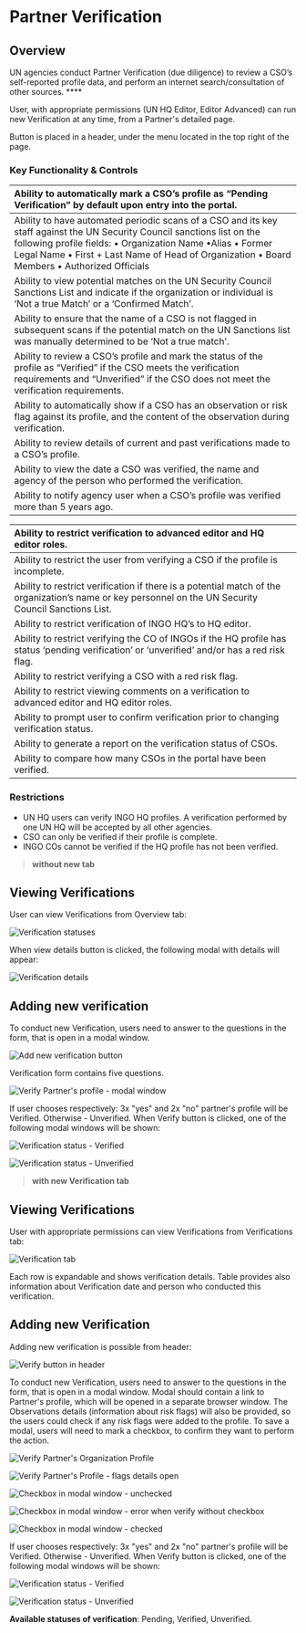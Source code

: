 # Partner Verification

## Overview

UN agencies conduct Partner Verification \(due diligence\) to review a CSO’s self-reported profile data, and perform an internet search/consultation of other sources. ****

User, with appropriate permissions \(UN HQ Editor, Editor Advanced\) can run new Verification at any time, from a Partner's detailed page. 

Button is placed in a header, under the menu located in the top right of the page.

### Key Functionality & Controls

| Ability to automatically mark a CSO’s profile as “Pending Verification” by default upon entry into the portal. |
| :--- |
| Ability to have automated periodic scans of a CSO and its key staff against the UN Security Council sanctions list on the following profile fields:   • Organization Name   •Alias    • Former Legal Name   • First + Last Name of Head of Organization   • Board Members   • Authorized Officials |
| Ability to view potential matches on the UN Security Council Sanctions List and indicate if the organization or individual is ‘Not a true Match’ or a ‘Confirmed Match’. |
| Ability to ensure that the name of a CSO is not flagged in subsequent scans if the potential match on the UN Sanctions list was manually determined to be ‘Not a true match’. |
| Ability to review a CSO’s profile and mark the status of the profile as “Verified” if the CSO meets the verification requirements and “Unverified” if the CSO does not meet the verification requirements. |
| Ability to automatically show if a CSO has an observation or risk flag against its profile, and the content of the observation during verification. |
| Ability to review details of current and past verifications made to a CSO’s profile. |
| Ability to view the date a CSO was verified, the name and agency of the person who performed the verification. |
| Ability to notify agency user when a CSO’s profile was verified more than 5 years ago. |

| Ability to restrict verification to advanced editor and HQ editor roles. |
| :--- |
| Ability to restrict the user from verifying a CSO if the profile is incomplete. |
| Ability to restrict verification if there is a potential match of the organization’s name or key personnel on the UN Security Council Sanctions List. |
| Ability to restrict verification of INGO HQ’s to HQ editor. |
| Ability to restrict verifying the CO of INGOs if the HQ profile has status ‘pending verification’ or ‘unverified’ and/or has a red risk flag. |
| Ability to restrict verifying a CSO with a red risk flag. |
| Ability to restrict viewing comments on a verification to advanced editor and HQ editor roles. |
| Ability to prompt user to confirm verification prior to changing verification status. |
| Ability to generate a report on the verification status of CSOs. |
| Ability to compare how many CSOs in the portal have been verified. |

### Restrictions

* UN HQ users can verify INGO HQ profiles. A verification performed by one UN HQ will be accepted by all other agencies.
* CSO can only be verified if their profile is complete.
* INGO COs cannot be verified if the HQ profile has not been verified.



> **without new tab**

## Viewing Verifications

User can view Verifications from Overview tab:

![Verification statuses](../.gitbook/assets/screen-shot-2018-04-16-at-11.56.23.png)

When view details button is clicked, the following modal with details will appear:

![Verification details](../.gitbook/assets/screen-shot-2018-04-16-at-11.56.33.png)

## Adding new verification

To conduct new Verification, users need to answer to the questions in the form, that is open in a modal window.



![Add new verification button](../.gitbook/assets/screen-shot-2018-04-16-at-11.56.42.png)

Verification form contains five questions. 

![Verify Partner&apos;s profile - modal window](../.gitbook/assets/screen-shot-2018-04-16-at-11.56.48.png)

If user chooses respectively: 3x "yes" and 2x "no" partner's profile will be Verified. Otherwise - Unverified. When Verify button is clicked, one of the following modal windows will be shown:

![Verification status - Verified](../.gitbook/assets/screen-shot-2018-04-16-at-12.01.03.png)



![Verification status - Unverified](../.gitbook/assets/screen-shot-2018-04-16-at-12.01.19.png)

> **with new Verification tab**

## Viewing Verifications

User with appropriate permissions can view Verifications from Verifications tab:

![Verification tab](../.gitbook/assets/screen-shot-2018-04-16-at-11.46.58.png)

Each row is expandable and shows verification details. Table provides also information about Verification date and person who conducted this verification.

## Adding new Verification

Adding new verification is possible from header:

![Verify button in header](../.gitbook/assets/screen-shot-2018-04-16-at-11.44.48.png)

To conduct new Verification, users need to answer to the questions in the form, that is open in a modal window. Modal should contain a link to Partner's profile, which will be opened in a separate browser window. The Observations details \(information about risk flags\) will also be provided, so the users could check if any risk flags were added to the profile. To save a modal, users will need to mark a checkbox, to confirm they want to perform the action.

![Verify Partner&apos;s Organization Profile](../.gitbook/assets/screen-shot-2018-04-16-at-12.13.37.png)

![Verify Partner&apos;s Profile - flags details open](../.gitbook/assets/screen-shot-2018-04-16-at-12.13.43.png)

![Checkbox in modal window - unchecked](../.gitbook/assets/screen-shot-2018-04-16-at-12.13.51.png)

![Checkbox in modal window - error when verify without checkbox](../.gitbook/assets/screen-shot-2018-04-16-at-12.13.58.png)

![Checkbox in modal window - checked](../.gitbook/assets/screen-shot-2018-04-16-at-12.14.03.png)

If user chooses respectively: 3x "yes" and 2x "no" partner's profile will be Verified. Otherwise - Unverified. When Verify button is clicked, one of the following modal windows will be shown:

![Verification status - Verified](../.gitbook/assets/screen-shot-2018-04-16-at-12.01.03%20%281%29.png)

![Verification status - Unverified](../.gitbook/assets/screen-shot-2018-04-16-at-12.01.19%20%281%29.png)

**Available statuses of verification**: Pending, Verified, Unverified.



